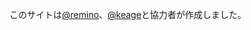 このサイトは[@remino][remino]、[@keage][keage]と協力者が作成しました。

[keage]: https://alpha.app.net/keage
[remino]: https://alpha.app.net/remino
